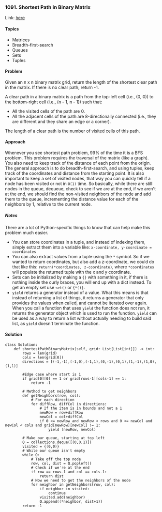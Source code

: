 ### 1091. Shortest Path in Binary Matrix
Link: [here](https://leetcode.com/problems/shortest-path-in-binary-matrix/)
#### Topics
- Matrices
- Breadth-first-search
- Queues
- Sets
- Tuples

#### Problem
Given an n x n binary matrix grid, return the length of the shortest clear path in the matrix. If there is no clear path, return -1.

A clear path in a binary matrix is a path from the top-left cell (i.e., (0, 0)) to the bottom-right cell (i.e., (n - 1, n - 1)) such that:
- All the visited cells of the path are 0.
- All the adjacent cells of the path are 8-directionally connected (i.e., they are different and they share an edge or a corner).
  
The length of a clear path is the number of visited cells of this path.

#### Approach
Whenever you see shortest path problem, 99% of the time it is a BFS problem. This problem requires the traversal of the matrix (like a graph). You also need to keep track of the distance of each point from the origin. 
The general approach is to do breadth-first-search, and using tuples, keep track of the coordinates and distance from the starting point. 
It is also important to keep a set of visited nodes, that way you can quickly tell if a node has been visited or not in `O(1)` time. 
So basically, while there are still nodes in the queue, dequeue, check to see if we are at the end, if we aren't at the end, we should find the non-visited neighbors of the node and add them to the queue, incrementing the distance value for each of the neighbors by 1, relative to the current node.

##### Notes
There are a lot of Python-specific things to know that can help make this problem much easier.
- You can store coordinates in a tuple, and instead of indexing them, simply extract them into a variable like:
`x-coordinate, y-coordinate = coordinates`
- You can also extract values from a tuple using the `*` symbol. So if we wanted to return coordinates, but also add a z-coordinate, we could do that like this: `return(*coordinates, z-coordinate)`, where `*coordinates` will populate the returned tuple with the x and y coordinate. 
- Sets can be initialized by making a `{}` with something in it, if there is nothing inside the curly braces, you will end up with a dict instead. To get an empty set use `set()` or `{*()}`.
- `yield` returns a generator instead of a value. What this means is that instead of returning a list of things, it returns a generator that only provides the values when called, and cannot be iterated over again. When you call a function that uses `yield` the function does not run, it returns the generator object which is used to run the function. `yield` can be used as a way to return a list without actually needing to build said list, as `yield` doesn't terminate the function.

#### Solution
```
class Solution:
    def shortestPathBinaryMatrix(self, grid: List[List[int]]) -> int:
        rows = len(grid)
        cols = len(grid[0])
        directions = [(-1,-1),(-1,0),(-1,1),(0,-1),(0,1),(1,-1),(1,0),(1,1)]
        
        #Edge case where start is 1
        if grid[0][0] == 1 or grid[rows-1][cols-1] == 1:
            return -1 
        
        # Method to get neighbors
        def getNeighbors(row, col):
            # For each direction
            for diffRow, diffCol in directions:
                # If the item is in bounds and not a 1
                newRow = row+diffRow
                newCol = col+diffCol
                if 0 <= newRow and newRow < rows and 0 <= newCol and newCol < cols and grid[newRow][newCol] != 1:
                    yield (newRow, newCol)
        
        # Make our queue, starting at top left
        Q = collections.deque([(0,0,1)])
        visited = {(0,0)}
        # While our queue isn't empty
        while Q:
            # Take off the top node
            row, col, dist = Q.popleft()
            # Check if we're at the end
            if row == rows-1 and col == cols-1:
                return dist
            # Now we need to get the neighbors of the node
            for neighbor in getNeighbors(row, col):
                if neighbor in visited:
                    continue
                visited.add(neighbor)
                Q.append((*neighbor, dist+1))
        return -1
```

